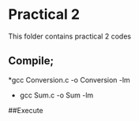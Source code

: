 # Practical 2

This folder contains practical 2 codes


## Compile;

*gcc Conversion.c -o Conversion -lm
* gcc Sum.c -o Sum -lm


##Execute

